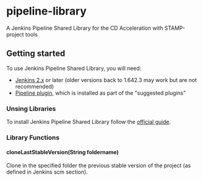 # pipeline-library
A Jenkins Pipeline Shared Library for the CD Acceleration with STAMP-project tools

## Getting started
To use Jenkins Pipeline Shared Library, you will need:
- [Jenkins 2.x](https://jenkins.io/download/) or later (older versions back to 1.642.3 may work but are not recommended)
- [Pipeline plugin](https://plugins.jenkins.io/workflow-aggregator), which is installed as part of the "suggested plugins"

### Unsing Libraries
To install Jenkins Pipeline Shared Library follow the [official guide](https://jenkins.io/doc/book/pipeline/shared-libraries/#using-libraries).

### Library Functions

#### cloneLastStableVersion(String foldername)

Clone in the specified folder the previous stable version of the project (as defined in Jenkins scm section).


